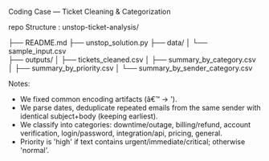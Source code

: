 Coding Case — Ticket Cleaning & Categorization

repo Structure :
unstop-ticket-analysis/

├── README.md
├── unstop_solution.py
├── data/
│  └── sample_input.csv         
├── outputs/
│   ├── tickets_cleaned.csv
│   ├── summary_by_category.csv
│   ├── summary_by_priority.csv
│   └── summary_by_sender_category.csv

Notes:
- We fixed common encoding artifacts (â€™ -> '). 
- We parse dates, deduplicate repeated emails from the same sender with identical subject+body (keeping earliest).
- We classify into categories: downtime/outage, billing/refund, account verification, login/password, integration/api, pricing, general.
- Priority is 'high' if text contains urgent/immediate/critical; otherwise 'normal'.
